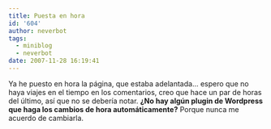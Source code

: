 ```yaml
---
title: Puesta en hora
id: '604'
author: neverbot
tags:
  - miniblog
  - neverbot
date: 2007-11-28 16:19:41
---
```


Ya he puesto en hora la página, que estaba adelantada... espero que no haya viajes en el tiempo en los comentarios, creo que hace un par de horas del último, así que no se debería notar. **¿No hay algún plugin de Wordpress que haga los cambios de hora automáticamente?** Porque nunca me acuerdo de cambiarla.
